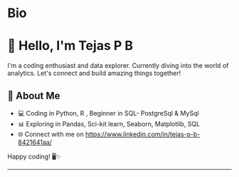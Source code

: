 # Bio 
# 👋 Hello, I'm Tejas P B 

I'm a coding enthusiast and data explorer. Currently diving into the world of analytics.  Let's connect and build amazing things together!

## 🚀 About Me

- 💻 Coding in Python, R , Beginner in SQL- PostgreSql & MySql
- 📊 Exploring in Pandas, Sci-kit learn, Seaborn, Matplotlib, SQL
- 🌐 Connect with me on https://www.linkedin.com/in/tejas-p-b-8421641aa/

Happy coding! 🖥️✨
****
